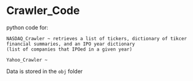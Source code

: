 # Crawler_Code
python code for: 

```
NASDAQ_Crawler ~ retrieves a list of tickers, dictionary of tikcer financial summaries, and an IPO year dictionary
(list of companies that IPOed in a given year) 

Yahoo_Crawler ~ 
```

Data is stored in the ```obj``` folder
